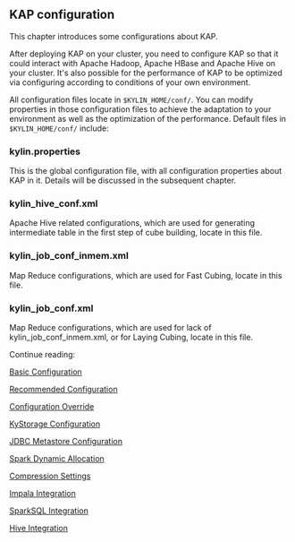 ## KAP configuration
This chapter introduces some configurations about KAP.

After deploying KAP on your cluster, you need to configure KAP so that it could interact with Apache Hadoop, Apache HBase and Apache Hive on your cluster. It's also possible for the performance of KAP to be optimized via configuring according to conditions of your own environment. 

All configuration files locate in `$KYLIN_HOME/conf/`. You can modify properties in those configuration files to achieve the adaptation to your environment as well as the optimization of the performance. Default files in `$KYLIN_HOME/conf/` include: 

### kylin.properties

This is the global configuration file, with all configuration properties about KAP in it. Details will be discussed in the subsequent chapter. 

### kylin\_hive\_conf.xml

Apache Hive related configurations, which are used for generating intermediate table in the first step of cube building, locate in this file. 

### kylin\_job\_conf\_inmem.xml

Map Reduce configurations, which are used for Fast Cubing, locate in this file. 

### kylin\_job\_conf.xml

Map Reduce configurations, which are used for lack of kylin\_job\_conf\_inmem.xml, or for Laying Cubing, locate in this file. 

Continue reading:

[Basic Configuration](basic_settings.en.md)

[Recommended Configuration](recommend_settings.en.md)

[Configuration Override](config_override.en.md)

[KyStorage Configuration](kystorage_settings.en.md)

[JDBC Metastore Configuration](metadata_jdbc.en.md)

[Spark Dynamic Allocation](spark_dynamic_allocation.en.md)

[Compression Settings](compression_settings.en.md)

[Impala Integration](pushdown_impala.en.md)

[SparkSQL Integration](pushdown_sparksql.en.md)

[Hive Integration](pushdown_hive.en.md)